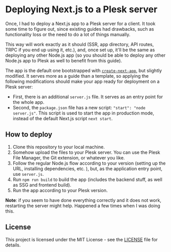 # Deploying Next.js to a Plesk server

Once, I had to deploy a Next.js app to a Plesk server for a client. It took some time to figure out, since existing guides had drawbacks, such as functionality loss or the need to do a lot of things manually.

This way will work exactly as it should (SSR, app directory, API routes, TRPC if you end up using it, etc.), and, once set up, it'll be the same as deploying any other Node.js app (so you should be able to deploy any other Node.js app to Plesk as well to benefit from this guide).

The app is the default one bootstrapped with [`create-next-app`](https://github.com/vercel/next.js/tree/canary/packages/create-next-app), but slightly modified. It serves more as a guide than a template, so applying the following modifications should make your app ready for deployment on a Plesk server:

- First, there is an additional `server.js` file. It serves as an entry point for the whole app.
- Second, the `package.json` file has a new script: `"start": "node server.js"`. This script is used to start the app in production mode, instead of the default Next.js script `next start`.

## How to deploy

1. Clone this repository to your local machine.
2. Somehow upload the files to your Plesk server. You can use the Plesk File Manager, the Git extension, or whatever you like.
3. Follow the regular Node.js flow according to your version (setting up the URL, installing dependencies, etc. ), but, as the application entry point, use `server.js`.
4. Run `npm run build` to build the app (includes the backend stuff, as well as SSG and frontend build).
5. Run the app according to your Plesk version.

**Note**: if you seem to have done everything correctly and it does not work, restarting the server might help. Happened a few times when I was doing this.

## License

This project is licensed under the MIT License - see the [LICENSE](LICENSE) file for details.

